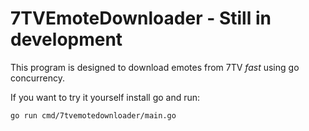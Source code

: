 # 7TVEmoteDownloader - Still in development

This program is designed to download emotes from 7TV *fast* using go concurrency.

If you want to try it yourself install go and run:
```
go run cmd/7tvemotedownloader/main.go
```